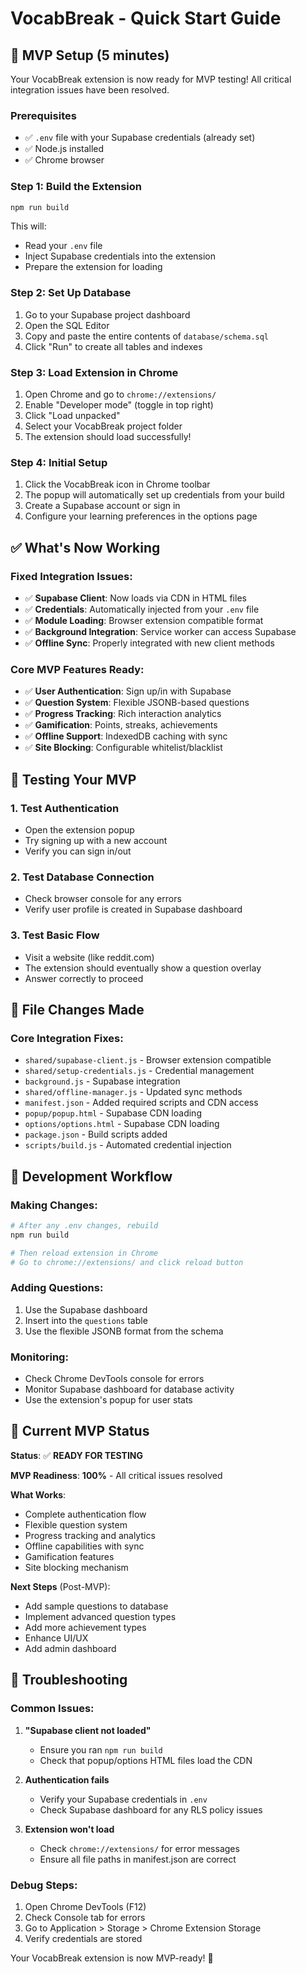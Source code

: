 # VocabBreak - Quick Start Guide

## 🚀 MVP Setup (5 minutes)

Your VocabBreak extension is now ready for MVP testing! All critical integration issues have been resolved.

### Prerequisites
- ✅ `.env` file with your Supabase credentials (already set)
- ✅ Node.js installed
- ✅ Chrome browser

### Step 1: Build the Extension
```bash
npm run build
```

This will:
- Read your `.env` file
- Inject Supabase credentials into the extension
- Prepare the extension for loading

### Step 2: Set Up Database
1. Go to your Supabase project dashboard
2. Open the SQL Editor
3. Copy and paste the entire contents of `database/schema.sql`
4. Click "Run" to create all tables and indexes

### Step 3: Load Extension in Chrome
1. Open Chrome and go to `chrome://extensions/`
2. Enable "Developer mode" (toggle in top right)
3. Click "Load unpacked"
4. Select your VocabBreak project folder
5. The extension should load successfully!

### Step 4: Initial Setup
1. Click the VocabBreak icon in Chrome toolbar
2. The popup will automatically set up credentials from your build
3. Create a Supabase account or sign in
4. Configure your learning preferences in the options page

## ✅ What's Now Working

### Fixed Integration Issues:
- ✅ **Supabase Client**: Now loads via CDN in HTML files
- ✅ **Credentials**: Automatically injected from your `.env` file
- ✅ **Module Loading**: Browser extension compatible format
- ✅ **Background Integration**: Service worker can access Supabase
- ✅ **Offline Sync**: Properly integrated with new client methods

### Core MVP Features Ready:
- ✅ **User Authentication**: Sign up/in with Supabase
- ✅ **Question System**: Flexible JSONB-based questions
- ✅ **Progress Tracking**: Rich interaction analytics
- ✅ **Gamification**: Points, streaks, achievements
- ✅ **Offline Support**: IndexedDB caching with sync
- ✅ **Site Blocking**: Configurable whitelist/blacklist

## 🧪 Testing Your MVP

### 1. Test Authentication
- Open the extension popup
- Try signing up with a new account
- Verify you can sign in/out

### 2. Test Database Connection
- Check browser console for any errors
- Verify user profile is created in Supabase dashboard

### 3. Test Basic Flow
- Visit a website (like reddit.com)
- The extension should eventually show a question overlay
- Answer correctly to proceed

## 📁 File Changes Made

### Core Integration Fixes:
- `shared/supabase-client.js` - Browser extension compatible
- `shared/setup-credentials.js` - Credential management
- `background.js` - Supabase integration
- `shared/offline-manager.js` - Updated sync methods
- `manifest.json` - Added required scripts and CDN access
- `popup/popup.html` - Supabase CDN loading
- `options/options.html` - Supabase CDN loading
- `package.json` - Build scripts added
- `scripts/build.js` - Automated credential injection

## 🔧 Development Workflow

### Making Changes:
```bash
# After any .env changes, rebuild
npm run build

# Then reload extension in Chrome
# Go to chrome://extensions/ and click reload button
```

### Adding Questions:
1. Use the Supabase dashboard
2. Insert into the `questions` table
3. Use the flexible JSONB format from the schema

### Monitoring:
- Check Chrome DevTools console for errors
- Monitor Supabase dashboard for database activity
- Use the extension's popup for user stats

## 🎯 Current MVP Status

**Status**: ✅ **READY FOR TESTING**

**MVP Readiness**: **100%** - All critical issues resolved

**What Works**:
- Complete authentication flow
- Flexible question system
- Progress tracking and analytics
- Offline capabilities with sync
- Gamification features
- Site blocking mechanism

**Next Steps** (Post-MVP):
- Add sample questions to database
- Implement advanced question types
- Add more achievement types
- Enhance UI/UX
- Add admin dashboard

## 🐛 Troubleshooting

### Common Issues:
1. **"Supabase client not loaded"**
   - Ensure you ran `npm run build`
   - Check that popup/options HTML files load the CDN

2. **Authentication fails**
   - Verify your Supabase credentials in `.env`
   - Check Supabase dashboard for any RLS policy issues

3. **Extension won't load**
   - Check `chrome://extensions/` for error messages
   - Ensure all file paths in manifest.json are correct

### Debug Steps:
1. Open Chrome DevTools (F12)
2. Check Console tab for errors
3. Go to Application > Storage > Chrome Extension Storage
4. Verify credentials are stored

Your VocabBreak extension is now MVP-ready! 🎉

